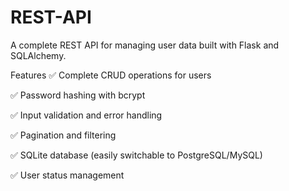 # REST-API
A complete REST API for managing user data built with Flask and SQLAlchemy.

Features
✅ Complete CRUD operations for users

✅ Password hashing with bcrypt

✅ Input validation and error handling

✅ Pagination and filtering

✅ SQLite database (easily switchable to PostgreSQL/MySQL)

✅ User status management
